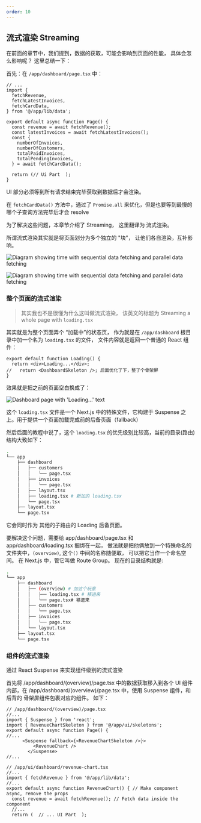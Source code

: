 ```yaml
---
order: 10
---
```


## 流式渲染 Streaming

在前面的章节中，我们提到，数据的获取，可能会影响到页面的性能， 具体会怎么影响呢？ 这里总结一下：

首先：在 `/app/dashboard/page.tsx` 中：

```tsx
// ...
import {
  fetchRevenue,
  fetchLatestInvoices,
  fetchCardData,
} from '@/app/lib/data';
 
export default async function Page() {
  const revenue = await fetchRevenue();
  const latestInvoices = await fetchLatestInvoices();
  const {
    numberOfInvoices,
    numberOfCustomers,
    totalPaidInvoices,
    totalPendingInvoices,
  } = await fetchCardData();
 
  return (// Ui Part  );
}
```

UI 部分必须等到所有请求结束完毕获取到数据后才会渲染。

在 `fetchCardData()` 方法中，通过了 `Promise.all` 来优化，但是也要等到最慢的哪个子查询方法完毕后才会 resolve

为了解决这些问题，本章节介绍了  Streaming， 这里翻译为 流式渲染。



所谓流式渲染其实就是将页面划分为多个独立的 "块"， 让他们各自渲染，互补影响。 

![Diagram showing time with sequential data fetching and parallel data fetching](./assets/imageurl=%2Flearn%2Fdark%2Fserver-rendering-with-streaming.png)

![Diagram showing time with sequential data fetching and parallel data fetching](./assets/imageurl=%2Flearn%2Fdark%2Fserver-rendering-with-streaming-chart.png)



### 整个页面的流式渲染

> 其实我也不是很懂为什么这叫做流式渲染， 该英文的标题为 Streaming a whole page with `loading.tsx`

其实就是为整个页面弄个 “加载中”的状态页， 作为就是在 `/app/dashboard` 根目录中加一个名为 `loading.tsx` 的文件， 文件内容就是返回一个普通的 React 组件：
```tsx
export default function Loading() {
  return <div>Loading...</div>;
//   return <DashboardSkeleton />; 后面优化了下，整了个骨架屏
}
```

效果就是把之前的页面空白换成了：

![Dashboard page with 'Loading...' text](./assets/imageurl=%2Flearn%2Fdark%2Floading-page.png)

这个 `loading.tsx` 文件是一个 Next.js 中的特殊文件，它构建于 Suspense 之上。用于提供一个页面加载完成前的后备页面（fallback）

然后后面的教程中说了，这个 `loading.tsx` 的优先级别比较高，当前的目录(路由)结构大致如下：
```bash
.
└── app
    ├── dashboard
    │   ├── customers
    │   │   └── page.tsx
    │   ├── invoices
    │   │   └── page.tsx
    │   ├── layout.tsx
    │   ├── loading.tsx # 新加的 loading.tsx
    │   └── page.tsx
    ├── layout.tsx
    └── page.tsx
```

它会同时作为 其他的子路由的 Loading 后备页面。 

要解决这个问题，需要给 app/dashboard/page.tsx 和 app/dashboard/loading.tsx 捆绑在一起， 做法就是把他俩放到一个特殊命名的文件夹中，`(overview)`, 这个`()` 中间的名称随便取， 可以把它当作一个命名空间。 在 Next.js 中，管它叫做 Route Group。 现在的目录结构就是:

```bash
.
└── app
    ├── dashboard
    │   ├── (overview) # 加这个玩意
    │   │   ├── loading.tsx # 移进来
    │   │   └── page.tsx# 移进来
    │   ├── customers
    │   │   └── page.tsx
    │   ├── invoices
    │   │   └── page.tsx
    │   └── layout.tsx
    ├── layout.tsx
    └── page.tsx
```



### 组件的流式渲染

通过 React Suspense 来实现组件级别的流式渲染

首先将 /app/dashboard/(overview)/page.tsx 中的数据获取移入到各个 UI 组件内部，在 /app/dashboard/(overview)/page.tsx  中，使用 Suspense 组件，和后背的 骨架屏组件包裹对应的组件。 如下：
```tsx
// /app/dashboard/(overview)/page.tsx
//...
import { Suspense } from 'react';
import { RevenueChartSkeleton } from '@/app/ui/skeletons';
export default async function Page() {
//...
      <Suspense fallback={<RevenueChartSkeleton />}>
          <RevenueChart />
        </Suspense>
//...    
```

```tsx
// /app/ui/dashboard/revenue-chart.tsx
//...
import { fetchRevenue } from '@/app/lib/data';
//...
export default async function RevenueChart() { // Make component async, remove the props
  const revenue = await fetchRevenue(); // Fetch data inside the component
  //...
  return (  // ... UI Part  );
```


